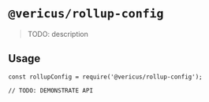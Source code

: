 # `@vericus/rollup-config`

> TODO: description

## Usage

```
const rollupConfig = require('@vericus/rollup-config');

// TODO: DEMONSTRATE API
```
